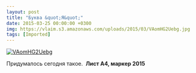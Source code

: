 ```yaml
---
layout: post
title: "Буква &quot;Я&quot;"
date: 2015-03-25 00:00:00 +0300
img: https://vlaim.s3.amazonaws.com/uploads/2015/03/VAomHG2Uebg.jpg
tags: [Imported]
---
```


[![VAomHG2Uebg](https://vlaim.s3.amazonaws.com/uploads/2015/03/VAomHG2Uebg.jpg)](https://vlaim.s3.amazonaws.com/uploads/2015/03/VAomHG2Uebg.jpg)

Придумалось сегодня такое.  **Лист А4, маркер 2015**